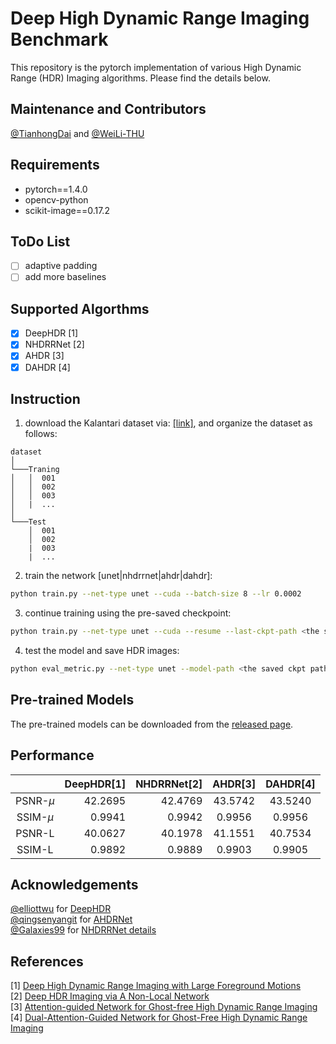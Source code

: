# Deep High Dynamic Range Imaging Benchmark
This repository is the pytorch implementation of various High Dynamic Range (HDR) Imaging algorithms. Please find the details below.

## Maintenance and Contributors
[@TianhongDai](https://github.com/TianhongDai) and [@WeiLi-THU](https://github.com/WeiLi-THU)

## Requirements
- pytorch==1.4.0
- opencv-python
- scikit-image==0.17.2

## ToDo List
- [ ] adaptive padding
- [ ] add more baselines

## Supported Algorthms
- [x] DeepHDR [1]
- [x] NHDRRNet [2]
- [x] AHDR [3]
- [x] DAHDR [4]

## Instruction
1. download the Kalantari dataset via: [[link]](https://cseweb.ucsd.edu/~viscomp/projects/SIG17HDR/), and organize the dataset as follows:
```
dataset
│
└───Traning
│   │  001
│   │  002
│   │  003
│   |  ...
│   
└───Test
    │  001
    │  002
    |  003
    |  ...   
```
2. train the network [unet|nhdrrnet|ahdr|dahdr]:
```bash
python train.py --net-type unet --cuda --batch-size 8 --lr 0.0002
```
3. continue training using the pre-saved checkpoint:
```bash
python train.py --net-type unet --cuda --resume --last-ckpt-path <the saved ckpt path> 
```
4. test the model and save HDR images:
```bash
python eval_metric.py --net-type unet --model-path <the saved ckpt path> --cuda --save-image
```

## Pre-trained Models
The pre-trained models can be downloaded from the [released page](https://github.com/TianhongDai/deep-hdr-baselines/releases/tag/v1.0.0).

## Performance
|            | DeepHDR[1] | NHDRRNet[2] | AHDR[3] | DAHDR[4] |
|:------------:|------------:|-------------:|:-------:|:----------:|
| PSNR-$\mu$ |   42.2695        |    42.4769    |   43.5742    |   43.5240     |
| SSIM-$\mu$ |   0.9941         |    0.9942     |   0.9956     |   0.9956      |
| PSNR-L     |   40.0627        |    40.1978    |   41.1551    |   40.7534     |
| SSIM-L     |   0.9892         |    0.9889     |   0.9903     |   0.9905      |

## Acknowledgements
[@elliottwu](https://github.com/elliottwu) for [DeepHDR](https://github.com/elliottwu/DeepHDR)   
[@qingsenyangit](https://github.com/qingsenyangit) for [AHDRNet](https://github.com/qingsenyangit/AHDRNet)   
[@Galaxies99](https://github.com/Galaxies99) for [NHDRRNet details](https://github.com/Galaxies99/NHDRRNet-pytorch)

## References
[1] [Deep High Dynamic Range Imaging with Large Foreground Motions](https://arxiv.org/abs/1711.08937)  
[2] [Deep HDR Imaging via A Non-Local Network](https://ieeexplore.ieee.org/document/8989959)   
[3] [Attention-guided Network for Ghost-free High Dynamic Range Imaging](https://openaccess.thecvf.com/content_CVPR_2019/papers/Yan_Attention-Guided_Network_for_Ghost-Free_High_Dynamic_Range_Imaging_CVPR_2019_paper.pdf)  
[4] [Dual-Attention-Guided Network for Ghost-Free High Dynamic Range Imaging](https://link.springer.com/article/10.1007/s11263-021-01535-y)